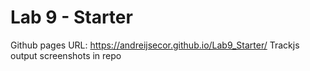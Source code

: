 # Lab 9 - Starter

Github pages URL: https://andreijsecor.github.io/Lab9_Starter/
Trackjs output screenshots in repo